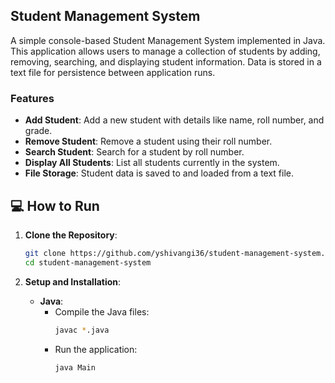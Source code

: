 ## Student Management System

A simple console-based Student Management System implemented in Java. This application allows users to manage a collection of students by adding, removing, searching, and displaying student information. Data is stored in a text file for persistence between application runs.

### Features

- **Add Student**: Add a new student with details like name, roll number, and grade.
- **Remove Student**: Remove a student using their roll number.
- **Search Student**: Search for a student by roll number.
- **Display All Students**: List all students currently in the system.
- **File Storage**: Student data is saved to and loaded from a text file.
## 💻 How to Run

1. **Clone the Repository**:
   ```bash
   git clone https://github.com/yshivangi36/student-management-system.git
   cd student-management-system
   ```

2. **Setup and Installation**:
   - **Java**:
     - Compile the Java files:
       ```bash
       javac *.java
       ```
     - Run the application:
       ```bash
       java Main
       ```
